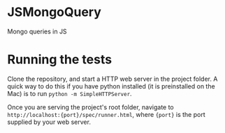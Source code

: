 JSMongoQuery
============

Mongo queries in JS

Running the tests
=================

Clone the repository, and start a HTTP web server in the project folder. A quick way to do this if you have python installed (it is preinstalled on the Mac) is to run `python -m SimpleHTTPServer`.

Once you are serving the project's root folder, navigate to `http://localhost:{port}/spec/runner.html`, where `{port}` is the port supplied by your web server.
